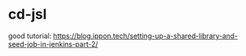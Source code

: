# cd-jsl  




good tutorial: https://blog.ippon.tech/setting-up-a-shared-library-and-seed-job-in-jenkins-part-2/